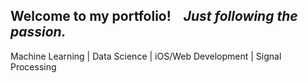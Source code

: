 ## Welcome to my portfolio!&nbsp;&nbsp;&nbsp;&nbsp;<i>Just following the passion.</i>
Machine Learning | Data Science | iOS/Web Development | Signal Processing

